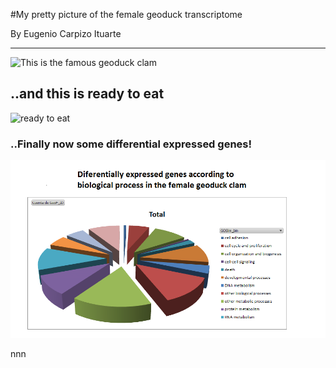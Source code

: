 #My pretty picture of the female geoduck transcriptome


By Eugenio Carpizo Ituarte 

---




![This is the famous geoduck clam](https://img1.etsystatic.com/000/0/6249564/il_fullxfull.324217371.jpg)

##  ..and this is ready to eat 


![ready to eat](http://andydarko.files.wordpress.com/2012/10/dsc_0377.jpg?w=614&h=407)


###  ..Finally now some differential expressed genes!

![pretty picture](prettygraph.png)

nnn






